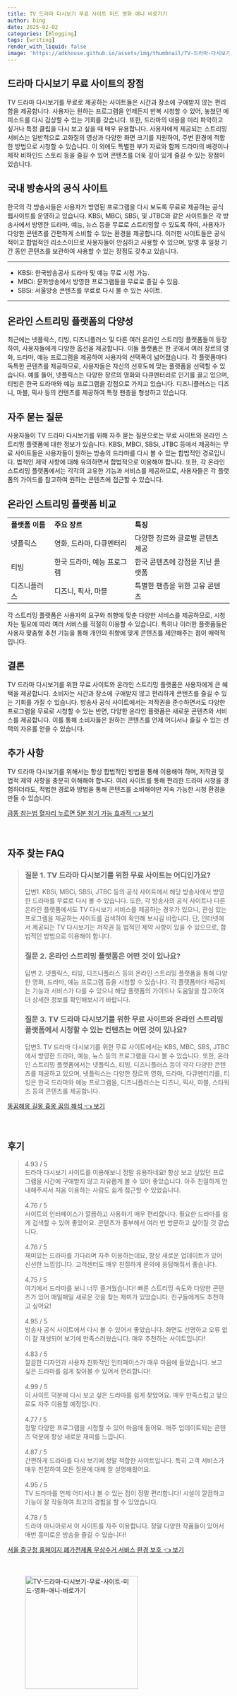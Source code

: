 ```yaml
---
title: TV 드라마 다시보기 무료 사이트 미드 영화 애니 바로가기
author: bing
date: 2025-02-02
categories: [Blogging]
tags: [writing]
render_with_liquid: false
image: 'https://adkhouse.github.io/assets/img/thumbnail/TV-드라마-다시보기-무료-사이트-미드-영화-애니-바로가기.webp'
---
```



<h2 id='드라마 다시보기 무료 사이트의 장점'>드라마 다시보기 무료 사이트의 장점</h2>

<p>TV 드라마 다시보기를 무료로 제공하는 사이트들은 시간과 장소에 구애받지 않는 편리함을 제공합니다. 사용자는 원하는 프로그램을 언제든지 반복 시청할 수 있어, 놓쳤던 에피소드를 다시 감상할 수 있는 기회를 갖습니다. 또한, 드라마의 내용을 미리 파악하고 싶거나 특정 클립을 다시 보고 싶을 때 매우 유용합니다. 사용자에게 제공되는 스트리밍 서비스는 일반적으로 고화질의 영상과 다양한 화면 크기를 지원하여, 주변 환경에 적합한 방법으로 시청할 수 있습니다. 이 외에도 특별한 부가 자료와 함께 드라마의 배경이나 제작 비하인드 스토리 등을 즐길 수 있어 콘텐츠를 더욱 깊이 있게 즐길 수 있는 장점이 있습니다.</p>

<h2 id='국내 방송사의 공식 사이트'>국내 방송사의 공식 사이트</h2>

<p>한국의 각 방송사들은 사용자가 방영된 프로그램을 다시 보도록 무료로 제공하는 공식 웹사이트를 운영하고 있습니다. KBSi, MBCi, SBSi, 및 JTBC와 같은 사이트들은 각 방송사에서 방영한 드라마, 예능, 뉴스 등을 무료로 스트리밍할 수 있도록 하여, 사용자가 다양한 콘텐츠를 간편하게 소비할 수 있는 환경을 제공합니다. 이러한 사이트들은 공식적이고 합법적인 리소스이므로 사용자들이 안심하고 사용할 수 있으며, 방영 후 일정 기간 동안 콘텐츠를 보관하여 사용할 수 있는 장점도 갖추고 있습니다.</p>

<hr />

<ul>
    <li>KBSi: 한국방송공사 드라마 및 예능 무료 시청 가능.</li>
    <li>MBCi: 문화방송에서 방영한 프로그램들을 무료로 즐길 수 있음.</li>
    <li>SBSi: 서울방송 콘텐츠를 무료로 다시 볼 수 있는 사이트.</li>
</ul>

<hr />

<h2 id='온라인 스트리밍 플랫폼의 다양성'>온라인 스트리밍 플랫폼의 다양성</h2>

<p>최근에는 넷플릭스, 티빙, 디즈니플러스 및 다른 여러 온라인 스트리밍 플랫폼들이 등장하여, 사용자들에게 다양한 옵션을 제공합니다. 이들 플랫폼은 한 곳에서 여러 장르의 영화, 드라마, 예능 프로그램을 제공하여 사용자의 선택폭이 넓어졌습니다. 각 플랫폼마다 독특한 콘텐츠를 제공하므로, 사용자들은 자신의 선호도에 맞는 플랫폼을 선택할 수 있습니다. 예를 들어, 넷플릭스는 다양한 장르의 영화와 다큐멘터리로 인기를 끌고 있으며, 티빙은 한국 드라마와 예능 프로그램을 강점으로 가지고 있습니다. 디즈니플러스는 디즈니, 마블, 픽사 등의 컨텐츠를 제공하여 특정 팬층을 형성하고 있습니다.</p>

<h2 id='자주 묻는 질문'>자주 묻는 질문</h2>

<p>사용자들이 TV 드라마 다시보기를 위해 자주 묻는 질문으로는 무료 사이트와 온라인 스트리밍 플랫폼에 대한 정보가 있습니다. KBSi, MBCi, SBSi, JTBC 등에서 제공하는 무료 사이트들은 사용자들이 원하는 방송의 드라마를 다시 볼 수 있는 합법적인 경로입니다. 법적인 제약 사항에 대해 유의하면서 합법적으로 이용해야 합니다. 또한, 각 온라인 스트리밍 플랫폼에서는 각각의 고유한 기능과 서비스를 제공하므로, 사용자들은 각 플랫폼의 가이드를 참고하여 원하는 콘텐츠에 접근할 수 있습니다.</p>

<h2 id='온라인 스트리밍 플랫폼 비교'>온라인 스트리밍 플랫폼 비교</h2>

<table>
    <tr>
        <td><b>플랫폼 이름</b></td>
        <td><b>주요 장르</b></td>
        <td><b>특징</b></td>
    </tr>
    <tr>
        <td>넷플릭스</td>
        <td>영화, 드라마, 다큐멘터리</td>
        <td>다양한 장르와 글로벌 콘텐츠 제공</td>
    </tr>
    <tr>
        <td>티빙</td>
        <td>한국 드라마, 예능 프로그램</td>
        <td>한국 콘텐츠에 강점을 지닌 플랫폼</td>
    </tr>
    <tr>
        <td>디즈니플러스</td>
        <td>디즈니, 픽사, 마블</td>
        <td>특별한 팬층을 위한 고유 콘텐츠</td>
    </tr>
</table>

<p>각 스트리밍 플랫폼은 사용자의 요구와 취향에 맞춘 다양한 서비스를 제공하므로, 시청자는 필요에 따라 여러 서비스를 적절히 이용할 수 있습니다. 특히나 이러한 플랫폼들은 사용자 맞춤형 추천 기능을 통해 개인의 취향에 맞게 콘텐츠를 제안해주는 점이 매력적입니다.</p>

<h2 id='결론'>결론</h2>

<p>TV 드라마 다시보기를 위한 무료 사이트와 온라인 스트리밍 플랫폼은 사용자에게 큰 혜택을 제공합니다. 소비자는 시간과 장소에 구애받지 않고 편리하게 콘텐츠를 즐길 수 있는 기회를 가질 수 있습니다. 방송사 공식 사이트에서는 저작권을 준수하면서도 다양한 프로그램을 무료로 시청할 수 있는 반면, 다양한 온라인 플랫폼은 새로운 콘텐츠와 서비스를 제공합니다. 이를 통해 소비자들은 원하는 콘텐츠를 언제 어디서나 즐길 수 있는 선택의 자유를 얻을 수 있습니다.</p>

<h2 id='추가 사항'>추가 사항</h2>

<p>TV 드라마 다시보기를 위해서는 항상 합법적인 방법을 통해 이용해야 하며, 저작권 및 법적 제약 사항을 충분히 이해해야 합니다. 여러 사이트를 통해 편리한 드라마 시청을 경험하더라도, 적법한 경로와 방법을 통해 콘텐츠를 소비해야만 지속 가능한 시청 환경을 만들 수 있습니다.</p>


<p><a class="click-button" title="급똥 참는법 혈자리 누르면 5분 참기 가능 효과적" href="https://adkhouse.github.io/posts/%EA%B8%89%EB%98%A5-%EC%B0%B8%EB%8A%94%EB%B2%95-%ED%98%88%EC%9E%90%EB%A6%AC-%EB%88%84%EB%A5%B4%EB%A9%B4-5%EB%B6%84-%EC%B0%B8%EA%B8%B0-%EA%B0%80%EB%8A%A5-%ED%9A%A8%EA%B3%BC%EC%A0%81/" rel="dofollow">급똥 참는법 혈자리 누르면 5분 참기 가능 효과적 👈 보기</a></p><br>
<h2 id='자주_찾는_FAQ'>자주 찾는 FAQ</h2>
<div itemscope="" itemtype="https://schema.org/FAQPage"> 
<blockquote> 
<div itemscope="" itemprop="mainEntity" itemtype="https://schema.org/Question"> 
<h3 itemprop="name">질문 1. TV 드라마 다시보기를 위한 무료 사이트는 어디인가요?</h3> 
<div itemscope="" itemprop="acceptedAnswer" itemtype="https://schema.org/Answer"> 
<span itemprop="text"> 
<p>답변1. KBSi, MBCi, SBSi, JTBC 등의 공식 사이트에서 해당 방송사에서 방영한 드라마를 무료로 다시 볼 수 있습니다. 또한, 각 방송사의 공식 사이트나 다른 온라인 플랫폼에서도 TV 다시보기 서비스를 제공하는 경우가 있으니, 관심 있는 프로그램을 제공하는 사이트를 검색하여 확인해 보시길 바랍니다. 단, 인터넷에서 제공되는 TV 다시보기는 저작권 등 법적인 제약 사항이 있을 수 있으므로, 합법적인 방법으로 이용해야 합니다.</p> 
</span> 
</div> 
</div> 

<div itemscope="" itemprop="mainEntity" itemtype="https://schema.org/Question"> 
<h3 itemprop="name">질문 2. 온라인 스트리밍 플랫폼은 어떤 것이 있나요?</h3> 
<div itemscope="" itemprop="acceptedAnswer" itemtype="https://schema.org/Answer"> 
<span itemprop="text"> 
<p>답변 2. 넷플릭스, 티빙, 디즈니플러스 등의 온라인 스트리밍 플랫폼을 통해 다양한 영화, 드라마, 예능 프로그램 등을 시청할 수 있습니다. 각 플랫폼마다 제공되는 기능과 서비스가 다를 수 있으니 해당 플랫폼의 가이드나 도움말을 참고하여 더 상세한 정보를 확인해보시기 바랍니다.</p> 
</span> 
</div> 
</div> 

<div itemscope="" itemprop="mainEntity" itemtype="https://schema.org/Question"> 
<h3 itemprop="name">질문 3. TV 드라마 다시보기를 위한 무료 사이트와 온라인 스트리밍 플랫폼에서 시청할 수 있는 컨텐츠는 어떤 것이 있나요?</h3> 
<div itemscope="" itemprop="acceptedAnswer" itemtype="https://schema.org/Answer"> 
<span itemprop="text"> 
<p>답변3. TV 드라마 다시보기를 위한 무료 사이트에서는 KBS, MBC, SBS, JTBC에서 방영한 드라마, 예능, 뉴스 등의 프로그램을 다시 볼 수 있습니다. 또한, 온라인 스트리밍 플랫폼에서는 넷플릭스, 티빙, 디즈니플러스 등이 각각 다양한 콘텐츠를 제공하고 있으며, 넷플릭스는 다양한 장르의 영화, 드라마, 다큐멘터리를, 티빙은 한국 드라마와 예능 프로그램을, 디즈니플러스는 디즈니, 픽사, 마블, 스타워즈 등의 콘텐츠를 제공합니다.</p> 
</span> 
</div> 
</div> 

</blockquote> 
</div>
<p><a class="click-button" title="똥꿈해몽 길몽 흉몽 꿈의 해석" href="https://adkhouse.github.io/posts/%EB%98%A5%EA%BF%88%ED%95%B4%EB%AA%BD-%EA%B8%B8%EB%AA%BD-%ED%9D%89%EB%AA%BD-%EA%BF%88%EC%9D%98-%ED%95%B4%EC%84%9D/" rel="dofollow">똥꿈해몽 길몽 흉몽 꿈의 해석 👈 보기</a></p><br>
<h2 id='후기'>후기</h2>
<div itemscope itemtype="https://schema.org/Product">
  <blockquote>
  <div itemprop="review" itemscope itemtype="https://schema.org/Review">
      <div itemprop="reviewRating" itemscope itemtype="https://schema.org/Rating"> <span itemprop="ratingValue">4.93</span> / <span itemprop="bestRating">5</span> </div>
      <span itemprop="reviewBody">드라마 다시보기 사이트를 이용해보니 정말 유용하네요! 항상 보고 싶었던 프로그램을 시간에 구애받지 않고 자유롭게 볼 수 있어 좋았습니다. 아주 친절하게 안내해주셔서 처음 이용하는 사람도 쉽게 접근할 수 있었습니다.</span>
  </div>
  <br>
  <div itemprop="review" itemscope itemtype="https://schema.org/Review">
      <div itemprop="reviewRating" itemscope itemtype="https://schema.org/Rating"> <span itemprop="ratingValue">4.76</span> / <span itemprop="bestRating">5</span> </div>
      <span itemprop="reviewBody">사이트의 인터페이스가 깔끔하고 사용하기 매우 편리합니다. 필요한 드라마를 쉽게 검색할 수 있어 좋았어요. 콘텐츠가 풍부해서 여러 번 방문하고 싶어질 것 같습니다.</span>
  </div>
  <br>
  <div itemprop="review" itemscope itemtype="https://schema.org/Review">
      <div itemprop="reviewRating" itemscope itemtype="https://schema.org/Rating"> <span itemprop="ratingValue">4.76</span> / <span itemprop="bestRating">5</span> </div>
      <span itemprop="reviewBody">재미있는 드라마를 기다리며 자주 이용하는데요, 항상 새로운 업데이트가 있어 신선한 느낌입니다. 고객센터도 매우 친절하게 문의에 응답해줘서 좋습니다.</span>
  </div>
  <br>
  <div itemprop="review" itemscope itemtype="https://schema.org/Review">
      <div itemprop="reviewRating" itemscope itemtype="https://schema.org/Rating"> <span itemprop="ratingValue">4.75</span> / <span itemprop="bestRating">5</span> </div>
      <span itemprop="reviewBody">여기에서 드라마를 보니 너무 즐거웠습니다! 빠른 스트리밍 속도와 다양한 콘텐츠가 있어 매일매일 새로운 것을 찾는 재미가 있었습니다. 친구들에게도 추천하고 싶어요!</span>
  </div>
  <br>
  <div itemprop="review" itemscope itemtype="https://schema.org/Review">
      <div itemprop="reviewRating" itemscope itemtype="https://schema.org/Rating"> <span itemprop="ratingValue">4.95</span> / <span itemprop="bestRating">5</span> </div>
      <span itemprop="reviewBody">방송사 공식 사이트에서 다시 볼 수 있어서 좋았습니다. 화면도 선명하고 오류 없이 잘 재생되어 보기에 만족스러웠습니다. 매우 추천하는 사이트입니다!</span>
  </div>
  <br>
  <div itemprop="review" itemscope itemtype="https://schema.org/Review">
      <div itemprop="reviewRating" itemscope itemtype="https://schema.org/Rating"> <span itemprop="ratingValue">4.83</span> / <span itemprop="bestRating">5</span> </div>
      <span itemprop="reviewBody">깔끔한 디자인과 사용자 친화적인 인터페이스가 매우 마음에 들었습니다. 보고 싶은 드라마를 쉽게 찾아볼 수 있어서 편리합니다!</span>
  </div>
  <br>
  <div itemprop="review" itemscope itemtype="https://schema.org/Review">
      <div itemprop="reviewRating" itemscope itemtype="https://schema.org/Rating"> <span itemprop="ratingValue">4.99</span> / <span itemprop="bestRating">5</span> </div>
      <span itemprop="reviewBody">이 사이트 덕분에 다시 보고 싶은 드라마를 쉽게 찾았어요. 매우 만족스럽고 앞으로도 자주 이용할 예정입니다.</span>
  </div>
  <br>
  <div itemprop="review" itemscope itemtype="https://schema.org/Review">
      <div itemprop="reviewRating" itemscope itemtype="https://schema.org/Rating"> <span itemprop="ratingValue">4.77</span> / <span itemprop="bestRating">5</span> </div>
      <span itemprop="reviewBody">정말 다양한 프로그램을 시청할 수 있어 마음에 들어요. 매주 업데이트되는 콘텐츠 덕분에 항상 새로운 재미를 느낍니다.</span>
  </div>
  <br>
  <div itemprop="review" itemscope itemtype="https://schema.org/Review">
      <div itemprop="reviewRating" itemscope itemtype="https://schema.org/Rating"> <span itemprop="ratingValue">4.87</span> / <span itemprop="bestRating">5</span> </div>
      <span itemprop="reviewBody">간편하게 드라마를 다시 보기에 정말 적합한 사이트입니다. 특히 고객 서비스가 매우 친절하여 모든 질문에 대해 잘 설명해줬어요.</span>
  </div>
  <br>
  <div itemprop="review" itemscope itemtype="https://schema.org/Review">
      <div itemprop="reviewRating" itemscope itemtype="https://schema.org/Rating"> <span itemprop="ratingValue">4.95</span> / <span itemprop="bestRating">5</span> </div>
      <span itemprop="reviewBody">TV 드라마를 언제 어디서나 볼 수 있는 점이 정말 편리합니다! 시설이 깔끔하고 기능이 잘 작동하여 최고의 경험을 할 수 있었습니다.</span>
  </div>
  <br>
  <div itemprop="review" itemscope itemtype="https://schema.org/Review">
      <div itemprop="reviewRating" itemscope itemtype="https://schema.org/Rating"> <span itemprop="ratingValue">4.78</span> / <span itemprop="bestRating">5</span> </div>
      <span itemprop="reviewBody">드라마 마니아로서 이 사이트를 자주 이용합니다. 정말 다양한 작품들이 있어서 매번 흥미로운 방송을 즐길 수 있습니다!</span>
  </div>
  </blockquote>
</div>
<p><a class="click-button" title="서울 중구청 홈페이지 폐가전제품 무상수거 서비스 환경 보호" href="https://adkhouse.github.io/posts/%EC%84%9C%EC%9A%B8-%EC%A4%91%EA%B5%AC%EC%B2%AD-%ED%99%88%ED%8E%98%EC%9D%B4%EC%A7%80-%ED%8F%90%EA%B0%80%EC%A0%84%EC%A0%9C%ED%92%88-%EB%AC%B4%EC%83%81%EC%88%98%EA%B1%B0-%EC%84%9C%EB%B9%84%EC%8A%A4-%ED%99%98%EA%B2%BD-%EB%B3%B4%ED%98%B8/" rel="dofollow">서울 중구청 홈페이지 폐가전제품 무상수거 서비스 환경 보호 👈 보기</a></p><br>
<figure class="image"><img src="https://adkhouse.github.io/assets/img/thumbnail/TV-드라마-다시보기-무료-사이트-미드-영화-애니-바로가기.webp" alt="TV-드라마-다시보기-무료-사이트-미드-영화-애니-바로가기" width="256" height="256"></figure>